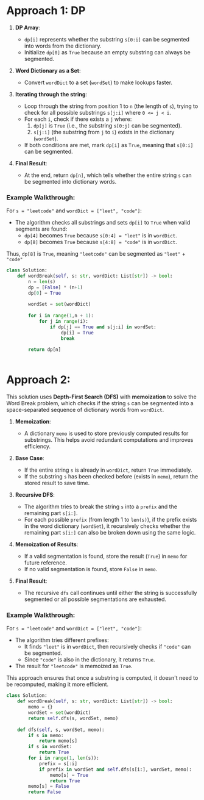 
# Approach 1: DP

1. **DP Array**:
    
    - `dp[i]` represents whether the substring `s[0:i]` can be segmented into words from the dictionary.
    - Initialize `dp[0]` as `True` because an empty substring can always be segmented.
2. **Word Dictionary as a Set**:
    
    - Convert `wordDict` to a set (`wordSet`) to make lookups faster.
3. **Iterating through the string**:
    
    - Loop through the string from position 1 to `n` (the length of `s`), trying to check for all possible substrings `s[j:i]` where `0 <= j < i`.
    - For each `i`, check if there exists a `j` where:
        1. `dp[j]` is `True` (i.e., the substring `s[0:j]` can be segmented).
        2. `s[j:i]` (the substring from `j` to `i`) exists in the dictionary (`wordSet`).
    - If both conditions are met, mark `dp[i]` as `True`, meaning that `s[0:i]` can be segmented.
4. **Final Result**:
    
    - At the end, return `dp[n]`, which tells whether the entire string `s` can be segmented into dictionary words.

### Example Walkthrough:

For `s = "leetcode"` and `wordDict = ["leet", "code"]`:

- The algorithm checks all substrings and sets `dp[i]` to `True` when valid segments are found:
    - `dp[4]` becomes `True` because `s[0:4] = "leet"` is in `wordDict`.
    - `dp[8]` becomes `True` because `s[4:8] = "code"` is in `wordDict`.

Thus, `dp[8]` is `True`, meaning `"leetcode"` can be segmented as `"leet"` + `"code"`

```PYTHON
class Solution:
    def wordBreak(self, s: str, wordDict: List[str]) -> bool:
        n = len(s)
        dp = [False] * (n+1)
        dp[0] = True
        
        wordSet = set(wordDict)
        
        for i in range(1,n + 1):
            for j in range(i):
                if dp[j] == True and s[j:i] in wordSet:
                    dp[i] = True
                    break 
                    
        return dp[n]
                    
```


# Approach 2:

This solution uses **Depth-First Search (DFS)** with **memoization** to solve the Word Break problem, which checks if the string `s` can be segmented into a space-separated sequence of dictionary words from `wordDict`.

1. **Memoization**:
    
    - A dictionary `memo` is used to store previously computed results for substrings. This helps avoid redundant computations and improves efficiency.
2. **Base Case**:
    
    - If the entire string `s` is already in `wordDict`, return `True` immediately.
    - If the substring `s` has been checked before (exists in `memo`), return the stored result to save time.
3. **Recursive DFS**:
    
    - The algorithm tries to break the string `s` into a `prefix` and the remaining part `s[i:]`.
    - For each possible `prefix` (from length 1 to `len(s)`), if the prefix exists in the word dictionary (`wordSet`), it recursively checks whether the remaining part `s[i:]` can also be broken down using the same logic.
4. **Memoization of Results**:
    
    - If a valid segmentation is found, store the result (`True`) in `memo` for future reference.
    - If no valid segmentation is found, store `False` in `memo`.
5. **Final Result**:
    
    - The recursive `dfs` call continues until either the string is successfully segmented or all possible segmentations are exhausted.

### Example Walkthrough:

For `s = "leetcode"` and `wordDict = ["leet", "code"]`:

- The algorithm tries different prefixes:
    - It finds `"leet"` is in `wordDict`, then recursively checks if `"code"` can be segmented.
    - Since `"code"` is also in the dictionary, it returns `True`.
- The result for `"leetcode"` is memoized as `True`.

This approach ensures that once a substring is computed, it doesn't need to be recomputed, making it more efficient.


```python
class Solution:
    def wordBreak(self, s: str, wordDict: List[str]) -> bool:
        memo = {}
        wordSet = set(wordDict)
        return self.dfs(s, wordSet, memo)
    
    def dfs(self, s, wordSet, memo):
        if s in memo:
            return memo[s]
        if s in wordSet:
            return True
        for i in range(1, len(s)):
            prefix = s[:i]
            if prefix in wordSet and self.dfs(s[i:], wordSet, memo):
                memo[s] = True
                return True
        memo[s] = False
        return False

```